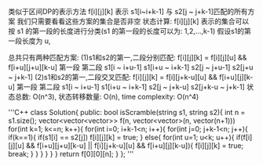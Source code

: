 类似于区间DP的表示方法
f[i][j][k] 表示 s1[i~i+k-1] 与 s2[j ~ j+k-1]匹配的所有方案
我们只需要看看这些方案的集合是否非空
状态计算:
  f[i][j][k] 表示的集合可以按 s1 的第一段的长度进行分类(s1 的第一段的长度可以为: 1,2,...,k-1)
  假设s1的第一段长度为 u,

  总共只有两种匹配方案:
    (1)s1和s2的第一,二段分别匹配: f[i][j][k] = f[i][j][u] && f[i+u][j+u][k-u]
         第一段                     第二段
         s1[i ~ i+u-1]             s1[i+u ~ i+k-1]
         s2[j ~ j+u-1]             s2[j+u ~ j+k-1]
    (2)s1和s2的第一,二段交叉匹配: f[i][j][k] = f[i][j+k-u][u] && f[i+u][j][k-u]
         第一段                     第二段
         s1[i ~ i+u-1]             s1[i+u ~ i+k-1]
         s2[j ~ j+k-u]             s2[j+k-u ~ j+k-1]
状态总数: O(n^3), 状态转移数量: O(n), time complexity: O(n^4)

'''C++
class Solution{
public:
  bool isScramble(string s1, string s2){
    int n = s1.size();
    vector<vector<vector<bool>>> f(n, vector<vector<bool>>(n, vector<bool>(n+1)))
    for(int k=1; k<=n; k++){
      for(int i=0; i+k-1<n; i++){
        for(int j=0; j+k-1<n; j++){
          if(k==1){
            if(s1[i] == s2[j]) f[i][j][k] = true;
          }
          else{
            for(int u=1; u<k; u++){
              if(f[i][j][u] && f[i+u][j+u][k-u] || f[i][j+k-u][u] && f[i+u][j][k-u]){
                f[i][j][k] = true;
                break;
              }
            }
          }
        }
      }
    }
    return f[0][0][n];
  }
};
'''
 
